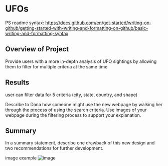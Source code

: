 # UFOs
PS readme syntax: https://docs.github.com/en/get-started/writing-on-github/getting-started-with-writing-and-formatting-on-github/basic-writing-and-formatting-syntax

## Overview of Project
Provide users with a more in-depth analysis of UFO sightings by allowing them to filter for multiple criteria at the same time

## Results
user can filter data for 5 criteria (city, state, country, and shape)

Describe to Dana how someone might use the new webpage by walking her through the process of using the search criteria. Use images of your webpage during the filtering process to support your explanation.

## Summary
In a summary statement, describe one drawback of this new design and two recommendations for further development.


image example
![image](https://myoctocat.com/assets/images/base-octocat.svg)